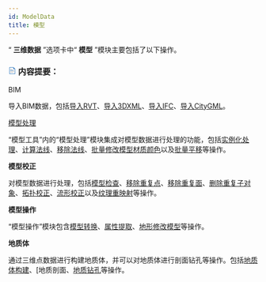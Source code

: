 ```yaml
---
id: ModelData
title: 模型
---
```

“ **三维数据** ”选项卡中“ **模型** ”模块主要包括了以下操作。

### ![](../../../img/read.gif) 内容提要：

BIM

导入BIM数据，包括[导入RVT](../../DataProcessing/ImportRVT)、[导入3DXML](../../DataProcessing/Import3DXML)、[导入IFC](ImportIFC)、[导入CityGML](ImportCityGML)。

 [模型处理](ModelProcessing)

“模型工具”内的“模型处理”模块集成对模型数据进行处理的功能，包括[实例化处理](InstantiationProcess)、[计算法线](RecalculateNormal)、[移除法线](RemoveNormal)、[批量修改模型材质颜色](BatchModifyMeterialColor)以及[批量平移](../../3DDesigner/ModelEdit/BatchModelMove)等操作。

 **模型校正**

对模型数据进行处理，包括[模型检查](BatchRemovePoint)、[移除重复点](BatchRemovePoint)、[移除重复面](PlaneOperation)、[删除重复子对象](DeleteChildObj)、[拓扑校正](TopoCorrection)、[流形校正](ManifoldCorrection)以及[纹理重映射](ManifoldCorrection)等操作。

**模型操作**

“模型操作”模块包含[模型转换](../../DataProcessing/3DModleConvertComply)、[属性提取](../../DataProcessing/ExtractProperty)、[地形修改模型](GridModelMatch)等操作。

**地质体**

通过三维点数据进行构建地质体，并可以对地质体进行剖面钻孔等操作。包括[地质体构建](../GeologicalBody/GeoBodyBuild)、[地质剖面、[地质钻孔](../GeologicalBody/GeoBodyBorehole)等操作。



